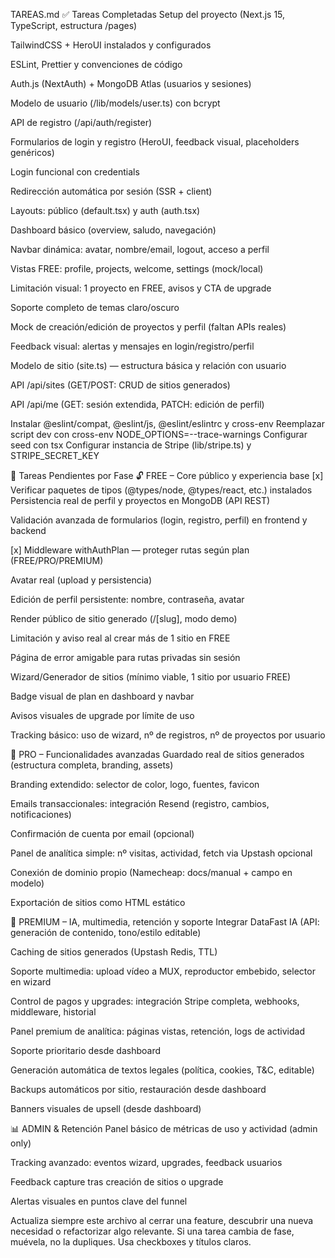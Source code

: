 TAREAS.md
✅ Tareas Completadas
Setup del proyecto (Next.js 15, TypeScript, estructura /pages)

TailwindCSS + HeroUI instalados y configurados

ESLint, Prettier y convenciones de código

Auth.js (NextAuth) + MongoDB Atlas (usuarios y sesiones)

Modelo de usuario (/lib/models/user.ts) con bcrypt

API de registro (/api/auth/register)

Formularios de login y registro (HeroUI, feedback visual, placeholders genéricos)

Login funcional con credentials

Redirección automática por sesión (SSR + client)

Layouts: público (default.tsx) y auth (auth.tsx)

Dashboard básico (overview, saludo, navegación)

Navbar dinámica: avatar, nombre/email, logout, acceso a perfil

Vistas FREE: profile, projects, welcome, settings (mock/local)

Limitación visual: 1 proyecto en FREE, avisos y CTA de upgrade

Soporte completo de temas claro/oscuro

Mock de creación/edición de proyectos y perfil (faltan APIs reales)

Feedback visual: alertas y mensajes en login/registro/perfil

Modelo de sitio (site.ts) — estructura básica y relación con usuario

API /api/sites (GET/POST: CRUD de sitios generados)

API /api/me (GET: sesión extendida, PATCH: edición de perfil)

Instalar @eslint/compat, @eslint/js, @eslint/eslintrc y cross-env
Reemplazar script dev con cross-env NODE_OPTIONS=--trace-warnings
Configurar seed con tsx
Configurar instancia de Stripe (lib/stripe.ts) y STRIPE_SECRET_KEY

🚧 Tareas Pendientes por Fase
🔓 FREE – Core público y experiencia base
[x] Verificar paquetes de tipos (@types/node, @types/react, etc.) instalados
Persistencia real de perfil y proyectos en MongoDB (API REST)

Validación avanzada de formularios (login, registro, perfil) en frontend y backend

[x] Middleware withAuthPlan — proteger rutas según plan (FREE/PRO/PREMIUM)

Avatar real (upload y persistencia)

Edición de perfil persistente: nombre, contraseña, avatar

Render público de sitio generado (/[slug], modo demo)

Limitación y aviso real al crear más de 1 sitio en FREE

Página de error amigable para rutas privadas sin sesión

Wizard/Generador de sitios (mínimo viable, 1 sitio por usuario FREE)

Badge visual de plan en dashboard y navbar

Avisos visuales de upgrade por límite de uso

Tracking básico: uso de wizard, nº de registros, nº de proyectos por usuario

💼 PRO – Funcionalidades avanzadas
Guardado real de sitios generados (estructura completa, branding, assets)

Branding extendido: selector de color, logo, fuentes, favicon

Emails transaccionales: integración Resend (registro, cambios, notificaciones)

Confirmación de cuenta por email (opcional)

Panel de analítica simple: nº visitas, actividad, fetch via Upstash opcional

Conexión de dominio propio (Namecheap: docs/manual + campo en modelo)

Exportación de sitios como HTML estático

🚀 PREMIUM – IA, multimedia, retención y soporte
Integrar DataFast IA (API: generación de contenido, tono/estilo editable)

Caching de sitios generados (Upstash Redis, TTL)

Soporte multimedia: upload vídeo a MUX, reproductor embebido, selector en wizard

Control de pagos y upgrades: integración Stripe completa, webhooks, middleware, historial

Panel premium de analítica: páginas vistas, retención, logs de actividad

Soporte prioritario desde dashboard

Generación automática de textos legales (política, cookies, T&C, editable)

Backups automáticos por sitio, restauración desde dashboard

Banners visuales de upsell (desde dashboard)

📊 ADMIN & Retención
Panel básico de métricas de uso y actividad (admin only)

Tracking avanzado: eventos wizard, upgrades, feedback usuarios

Feedback capture tras creación de sitios o upgrade

Alertas visuales en puntos clave del funnel

Actualiza siempre este archivo al cerrar una feature, descubrir una nueva necesidad o refactorizar algo relevante. Si una tarea cambia de fase, muévela, no la dupliques. Usa checkboxes y títulos claros.
